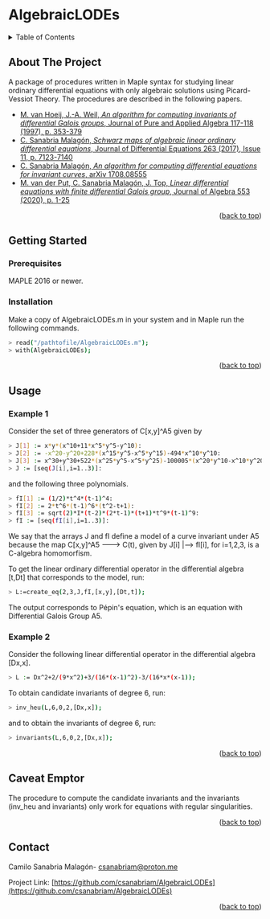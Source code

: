 # AlgebraicLODEs
<!-- TABLE OF CONTENTS -->
<details>
  <summary>Table of Contents</summary>
  <ol>
    <li>
      <a href="#about-the-project">About The Project</a>
    </li>
    <li>
      <a href="#getting-started">Getting Started</a>
      <ul>
        <li><a href="#prerequisites">Prerequisites</a></li>
        <li><a href="#installation">Installation</a></li>
      </ul>
    </li>
    <li><a href="#usage">Usage</a></li>
      <ul>
        <li><a href="#example-1">Example 1</a></li>
        <li><a href="#example-2">Example 2</a></li>
      </ul>
    <li><a href="#caveat-emptor">Caveat Emptor</a></li>
    <li><a href="#contributing">Contributing</a></li>
    <li><a href="#license">License</a></li>
    <li><a href="#contact">Contact</a></li>
    <li><a href="#acknowledgments">Acknowledgments</a></li>
  </ol>
</details>

<!-- ABOUT THE PROJECT -->
## About The Project

A package of procedures written in Maple syntax for studying linear ordinary differential equations with only algebraic solutions using Picard-Vessiot Theory. The procedures are described in the following papers.

<ul>
  <li><a href="https://doi.org/10.1016/S0022-4049(97)00018-2">M. van Hoeij, J.-A. Weil, <em>An algorithm for computing invariants of differential Galois groups</em>, Journal of Pure and Applied Algebra 117-118 (1997), p. 353-379</a></li>
  <li><a href="http://doi.org/10.1016/j.jde.2017.08.002">C. Sanabria Malagón, <em>Schwarz maps of algebraic linear ordinary differential equations</em>, Journal of Differential Equations 263 (2017), Issue 11, p. 7123-7140</a></li>
  <li><a href="https://arxiv.org/abs/1708.08555">C. Sanabria Malagón, <em>An algorithm for computing differential equations for invariant curves</em>, arXiv 1708.08555</a></li>
  <li><a href="https://doi.org/10.1016/j.jalgebra.2020.01.023">M. van der Put, C. Sanabria Malagón, J. Top, <em>Linear differential equations with finite differential Galois group</em>, Journal of Algebra 553 (2020), p. 1-25</a></li>
</ul>
<p align="right">(<a href="#readme-top">back to top</a>)</p>

<!-- GETTING STARTED -->

## Getting Started

### Prerequisites
MAPLE 2016 or newer.

### Installation
Make a copy of AlgebraicLODEs.m in your system and in Maple run the following commands.
  ```sh
  > read("/pathtofile/AlgebraicLODEs.m");
  > with(AlgebraicLODEs);
  ```
<p align="right">(<a href="#readme-top">back to top</a>)</p>

<!-- USAGE EXAMPLES -->
## Usage
    
### Example 1
    
Consider the set of three generators of C[x,y]^A5 given by
  ```sh
  > J[1] := x*y*(x^10+11*x^5*y^5-y^10):
  > J[2] := -x^20-y^20+228*(x^15*y^5-x^5*y^15)-494*x^10*y^10:
  > J[3] := x^30+y^30+522*(x^25*y^5-x^5*y^25)-100005*(x^20*y^10-x^10*y^20):
  > J := [seq(J[i],i=1..3)]:
  ```
and the following three polynomials.
  ```sh
  > fI[1] := (1/2)*t^4*(t-1)^4:
  > fI[2] := 2*t^6*(t-1)^6*(t^2-t+1):
  > fI[3] := sqrt(2)*I*(t-2)*(2*t-1)*(t+1)*t^9*(t-1)^9: 
  > fI := [seq(fI[i],i=1..3)]:
  ```
We say that the arrays J and fI define a model of a curve invariant under A5 because the map C[x,y]^A5 ---> C(t), given by J[i] |--> fI[i], for i=1,2,3, is a C-algebra homomorfism.

To get the linear ordinary differential operator in the differential algebra [t,Dt] that corresponds to the model, run:
  ```sh
  > L:=create_eq(2,3,J,fI,[x,y],[Dt,t]);
  ```
The output corresponds to Pépin's equation, which is an equation with Differential Galois Group A5.

### Example 2

Consider the following linear differential operator in the differential algebra [Dx,x].
  ```sh
  > L := Dx^2+2/(9*x^2)+3/(16*(x-1)^2)-3/(16*x*(x-1));
  ```
To obtain candidate invariants of degree 6, run:
  ```sh
  > inv_heu(L,6,0,2,[Dx,x]);
  ```
and to obtain the invariants of degree 6, run:
  ```sh
  > invariants(L,6,0,2,[Dx,x]);
  ```
<p align="right">(<a href="#readme-top">back to top</a>)</p>

<!-- CAVEAT EMPTOR -->
## Caveat Emptor

The procedure to compute the candidate invariants and the invariants (inv_heu and invariants) only work for equations with regular singularities.
<p align="right">(<a href="#readme-top">back to top</a>)</p>

<!-- CONTACT -->
## Contact

Camilo Sanabria Malagón- csanabriam@proton.me

Project Link: [https://github.com/csanabriam/AlgebraicLODEs](https://github.com/csanabriam/AlgebraicLODEs)

<p align="right">(<a href="#readme-top">back to top</a>)</p>
